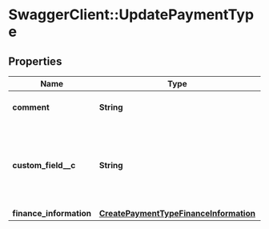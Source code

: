 # SwaggerClient::UpdatePaymentType

## Properties
Name | Type | Description | Notes
------------ | ------------- | ------------- | -------------
**comment** | **String** | Comments about the payment.  | [optional] 
**custom_field__c** | **String** | Any custom fields defined for this object. The custom field name is case-sensitive.  | [optional] 
**finance_information** | [**CreatePaymentTypeFinanceInformation**](CreatePaymentTypeFinanceInformation.md) |  | [optional] 


